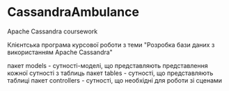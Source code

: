 # CassandraAmbulance
Apache Cassandra coursework

Клієнтська програма курсової роботи з теми "Розробка бази даних з використанням Apache  Cassandra"

пакет models - сутності-моделі, що представляють представлення кожної сутності з таблиць
пакет tables - сутності, що представляють таблиці
пакет controllers - сутності, що необхідні для роботи зі сценами
